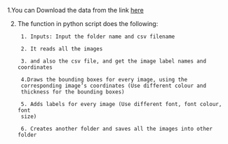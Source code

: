 1.You can Download the data from the link [here]()

2. The function in python script does the following:
    
        1. Inputs: Input the folder name and csv filename 

        2. It reads all the images
       
        3. and also the csv file, and get the image label names and coordinates
     
        4.Draws the bounding boxes for every image, using the
        corresponding image’s coordinates (Use different colour and
        thickness for the bounding boxes)
        
        5. Adds labels for every image (Use different font, font colour, font
        size)
        
        6. Creates another folder and saves all the images into other folder
